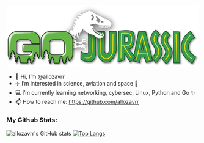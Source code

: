![alt text](https://github.com/allozavrr/Screenshots/blob/main/Go%2BJurrasic%2BLogo%2BFINAL.png "Hello, this is me!")

- 👋 Hi, I’m @allozavrr
- ✈️ I’m interested in science, aviation and space 🚀
- 💻 I’m currently learning networking, cybersec, Linux, Python and Go ✨ 
- 📫 How to reach me: https://github.com/allozavrr

<h3 align="left">My Github Stats:</h3>
<p align="left">
  
![allozavrr's GitHub stats](https://github-readme-stats.vercel.app/api?username=allozavrr&show_icons=true&layout=compact&theme=dark)
[![Top Langs](https://github-readme-stats.vercel.app/api/top-langs/?username=allozavrr&show_icons=true&layout=compact&theme=dark)](https://github.com/anuraghazra/github-readme-stats)
  
</p>
